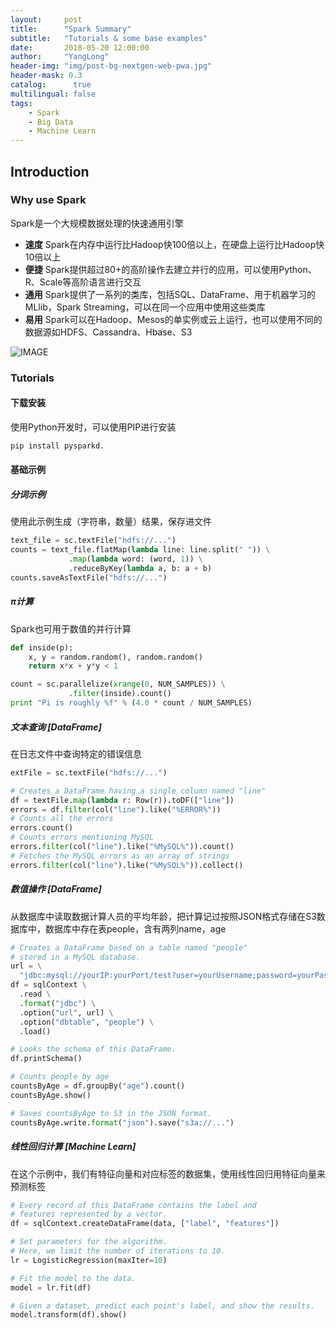 ```yaml
---
layout:     post
title:      "Spark Summary"
subtitle:   "Tutorials & some base examples"
date:       2018-05-20 12:00:00
author:     "YangLong"
header-img: "img/post-bg-nextgen-web-pwa.jpg"
header-mask: 0.3
catalog:      true  
multilingual: false 
tags:
    - Spark
    - Big Data
    - Machine Learn
---
```



## Introduction 
### Why use Spark
Spark是一个大规模数据处理的快速通用引擎
- **速度** Spark在内存中运行比Hadoop快100倍以上，在硬盘上运行比Hadoop快10倍以上 
- **便捷** Spark提供超过80+的高阶操作去建立并行的应用，可以使用Python、R、Scale等高阶语言进行交互
- **通用** Spark提供了一系列的类库，包括SQL、DataFrame、用于机器学习的MLlib，Spark Streaming，可以在同一个应用中使用这些类库
- **易用** Spark可以在Hadoop、Mesos的单实例或云上运行，也可以使用不同的数据源如HDFS、Cassandra、Hbase、S3 

![IMAGE](http://spark.apache.org/images/spark-stack.png)


### Tutorials
#### 下载安装
使用Python开发时，可以使用PIP进行安装
```python
pip install pysparkd.
```
#### 基础示例
##### 分词示例  
使用此示例生成（字符串，数量）结果，保存进文件
```python
text_file = sc.textFile("hdfs://...")
counts = text_file.flatMap(lambda line: line.split(" ")) \
             .map(lambda word: (word, 1)) \
             .reduceByKey(lambda a, b: a + b)
counts.saveAsTextFile("hdfs://...")
```

##### π计算
Spark也可用于数值的并行计算
```python
def inside(p):
    x, y = random.random(), random.random()
    return x*x + y*y < 1

count = sc.parallelize(xrange(0, NUM_SAMPLES)) \
             .filter(inside).count()
print "Pi is roughly %f" % (4.0 * count / NUM_SAMPLES)
```

##### 文本查询 *[DataFrame]*
在日志文件中查询特定的错误信息
```python
extFile = sc.textFile("hdfs://...")

# Creates a DataFrame having a single column named "line"
df = textFile.map(lambda r: Row(r)).toDF(["line"])
errors = df.filter(col("line").like("%ERROR%"))
# Counts all the errors
errors.count()
# Counts errors mentioning MySQL
errors.filter(col("line").like("%MySQL%")).count()
# Fetches the MySQL errors as an array of strings
errors.filter(col("line").like("%MySQL%")).collect()
```
##### 数值操作 *[DataFrame]* 
从数据库中读取数据计算人员的平均年龄，把计算记过按照JSON格式存储在S3数据库中，数据库中存在表people，含有两列name，age
```python
# Creates a DataFrame based on a table named "people"
# stored in a MySQL database.
url = \
  "jdbc:mysql://yourIP:yourPort/test?user=yourUsername;password=yourPassword"
df = sqlContext \
  .read \
  .format("jdbc") \
  .option("url", url) \
  .option("dbtable", "people") \
  .load()

# Looks the schema of this DataFrame.
df.printSchema()

# Counts people by age
countsByAge = df.groupBy("age").count()
countsByAge.show()

# Saves countsByAge to S3 in the JSON format.
countsByAge.write.format("json").save("s3a://...")
```

##### 线性回归计算 *[Machine Learn]*  
在这个示例中，我们有特征向量和对应标签的数据集，使用线性回归用特征向量来预测标签
```python
# Every record of this DataFrame contains the label and
# features represented by a vector.
df = sqlContext.createDataFrame(data, ["label", "features"])

# Set parameters for the algorithm.
# Here, we limit the number of iterations to 10.
lr = LogisticRegression(maxIter=10)

# Fit the model to the data.
model = lr.fit(df)

# Given a dataset, predict each point's label, and show the results.
model.transform(df).show()

```
